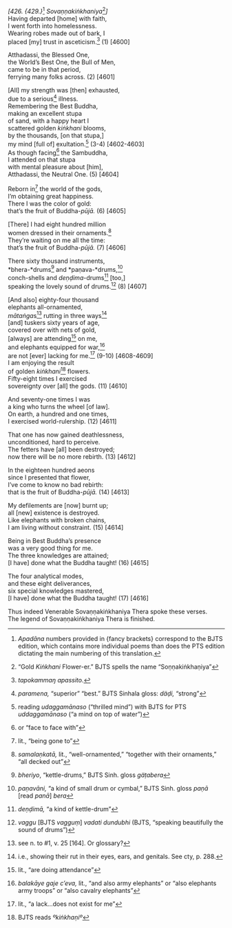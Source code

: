*\[426. {429.}*[^1] *Sovaṇṇakiṅkhaniya*[^2]*\]*  
Having departed \[home\] with faith,  
I went forth into homelessness.  
Wearing robes made out of bark, I  
placed \[my\] trust in asceticism.[^3] (1) \[4600\]

Atthadassi, the Blessed One,  
the World’s Best One, the Bull of Men,  
came to be in that period,  
ferrying many folks across. (2) \[4601\]

\[All\] my strength was \[then\] exhausted,  
due to a serious[^4] illness.  
Remembering the Best Buddha,  
making an excellent stupa  
of sand, with a happy heart I  
scattered golden *kiṅkhani* blooms,  
by the thousands, \[on that stupa,\]  
my mind \[full of\] exultation.[^5] (3-4) \[4602-4603\]  
As though facing[^6] the Sambuddha,  
I attended on that stupa  
with mental pleasure about \[him\],  
Atthadassi, the Neutral One. (5) \[4604\]

Reborn in[^7] the world of the gods,  
I’m obtaining great happiness.  
There I was the color of gold:  
that’s the fruit of Buddha-*pūjā.* (6) \[4605\]

\[There\] I had eight hundred million  
women dressed in their ornaments.[^8]  
They’re waiting on me all the time:  
that’s the fruit of Buddha-*pūjā.* (7) \[4606\]

There sixty thousand instruments,  
*bhera-*drums[^9] and *paṇava-*drums,[^10]  
conch-shells and *deṇḍima*-drums[^11] \[too,\]  
speaking the lovely sound of drums.[^12] (8) \[4607\]

\[And also\] eighty-four thousand  
elephants all-ornamented,  
*mātaṅga*s[^13] rutting in three ways[^14]  
\[and\] tuskers sixty years of age,  
covered over with nets of gold,  
\[always\] are attending[^15] on me,  
and elephants equipped for war,[^16]  
are not \[ever\] lacking for me.[^17] (9-10) \[4608-4609\]  
I am enjoying the result  
of golden *kiṅkhani*[^18] flowers.  
Fifty-eight times I exercised  
sovereignty over \[all\] the gods. (11) \[4610\]

And seventy-one times I was  
a king who turns the wheel \[of law\].  
On earth, a hundred and one times,  
I exercised world-rulership. (12) \[4611\]

That one has now gained deathlessness,  
unconditioned, hard to perceive.  
The fetters have \[all\] been destroyed;  
now there will be no more rebirth. (13) \[4612\]

In the eighteen hundred aeons  
since I presented that flower,  
I’ve come to know no bad rebirth:  
that is the fruit of Buddha-*pūjā.* (14) \[4613\]

My defilements are \[now\] burnt up;  
all \[new\] existence is destroyed.  
Like elephants with broken chains,  
I am living without constraint. (15) \[4614\]

Being in Best Buddha’s presence  
was a very good thing for me.  
The three knowledges are attained;  
\[I have\] done what the Buddha taught! (16) \[4615\]

The four analytical modes,  
and these eight deliverances,  
six special knowledges mastered,  
\[I have\] done what the Buddha taught! (17) \[4616\]

Thus indeed Venerable Sovaṇṇakiṅkhaniya Thera spoke these verses.  
The legend of Sovaṇṇakiṅkhaniya Thera is finished.

[^1]: *Apadāna* numbers provided in {fancy brackets} correspond to the BJTS edition, which contains more individual poems than does the PTS edition dictating the main numbering of this translation.

[^2]: “Gold *Kiṅkhani* Flower-er.” BJTS spells the name “Soṇṇakiṅkhaṇiya”

[^3]: *tapokammaŋ apassito.*

[^4]: *paramena,* “superior” “best.” BJTS Sinhala gloss: *däḍi,* “strong”

[^5]: reading *udaggamānaso* (“thrilled mind”) with BJTS for PTS *uddaggamānaso* (“a mind on top of water”)

[^6]: or “face to face with”

[^7]: lit., “being gone to”

[^8]: *samalaṇkatā,* lit., “well-ornamented,” “together with their ornaments,” “all decked out”

[^9]: *bheriyo*, “kettle-drums,” BJTS Sinh. gloss *gäṭabera*

[^10]: *paṇavāni,* “a kind of small drum or cymbal,” BJTS Sinh. gloss *paṇā* \[read *panā*\] *bera*

[^11]: *deṇḍimā,* “a kind of kettle-drum”

[^12]: *vaggu* \[BJTS *vagguṃ*\] *vadati dundubhi* (BJTS, “speaking beautifully the sound of drums”)

[^13]: see n. to \#1, v. 25 \[164\]. Or glossary?

[^14]: i.e., showing their rut in their eyes, ears, and genitals. See cty, p. 288.

[^15]: lit., “are doing attendance”

[^16]: *balakāye gaje c’eva,* lit., “and also army elephants” or “also elephants army troops” or “also cavalry elephants”

[^17]: lit., “a lack...does not exist for me”

[^18]: BJTS reads *ºkiṅkhaṇiº*
